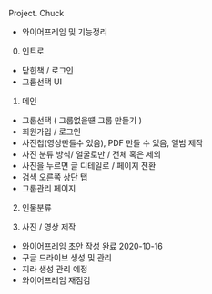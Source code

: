 Project. Chuck

- 와이어프레임 및 기능정리

0. 인트로
- 닫힌책 / 로그인
- 그룹선택 UI

1. 메인
- 그룹선택 ( 그룹없을떈 그룹 만들기 )
- 회원가입 / 로그인
- 사진첩(영상만들수 있음), PDF 만들 수 있음, 앨범 제작
- 사진 분류 방식/ 얼굴로만 / 전체 혹은 제외
- 사진을 누르면 글 디테일로 / 페이지 전환
- 검색 오른쪽 상단 탭
- 그룹관리 페이지

2. 인물분류

3. 사진 / 영상 제작


- 와이어프레임 초안 작성 완료 2020-10-16
- 구글 드라이브 생성 및 관리
- 지라 생성 관리 예정
- 와이어프레임 재점검